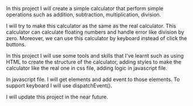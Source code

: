 In this project I will create a simple calculator that perform simple operations such as addition, subtraction, multiplication, division.

I will try to make this calculator as the same as the real calculator. This calculator can calculate floating numbers and handle error like division by zero. Moreover, we can use this calculator by keyboard instead of click the buttons.

In this project I will use some tools and skills that I've learnt such as using HTML to create the structure of the calculator, adding styles to make the calculator like the real one in css file, adding logic in javascript file.

In javascript file. I will get elements and add event to those elements. To support keyboard I will use dispatchEvent().

I will update this project in the near future.